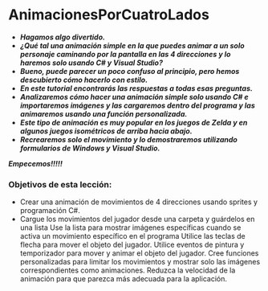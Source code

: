 # AnimacionesPorCuatroLados

- **_Hagamos algo divertido._**
- **_¿Qué tal una animación simple en la que puedes animar a un solo personaje caminando por la pantalla en las 4 direcciones y lo haremos solo usando C# y Visual Studio?_**
- **_Bueno, puede parecer un poco confuso al principio, pero hemos descubierto cómo hacerlo con estilo._**
- **_En este tutorial encontrarás las respuestas a todas esas preguntas._**
- **_Analizaremos cómo hacer una animación simple solo usando C# e importaremos imágenes y las cargaremos dentro del programa y las animaremos usando una función personalizada._**
- **_Este tipo de animación es muy popular en los juegos de Zelda y en algunos juegos isométricos de arriba hacia abajo._**
- **_Recrearemos solo el movimiento y lo demostraremos utilizando formularios de Windows y Visual Studio._**

**_Empecemos!!!!!_**

### Objetivos de esta lección:

- Crear una animación de movimientos de 4 direcciones usando sprites y programación C#.
- Cargue los movimientos del jugador desde una carpeta y guárdelos en una lista
Use la lista para mostrar imágenes específicas cuando se activa un movimiento específico en el programa
Utilice las teclas de flecha para mover el objeto del jugador.
Utilice eventos de pintura y temporizador para mover y animar el objeto del jugador.
Cree funciones personalizadas para limitar los movimientos y mostrar solo las imágenes correspondientes como animaciones.
Reduzca la velocidad de la animación para que parezca más adecuada para la aplicación.
